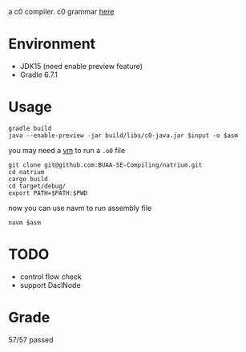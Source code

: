 a c0 compiler. c0 grammar [here](https://c0.karenia.cc/c0/c0.html)

# Environment
* JDK15 (need enable preview feature)
* Gradle 6.7.1

# Usage
```shell script
gradle build
java --enable-preview -jar build/libs/c0-java.jar $input -o $asm
```

you may need a [vm](https://github.com/BUAA-SE-Compiling/natrium) to run a `.o0` file
```shell script
git clone git@github.com:BUAA-SE-Compiling/natrium.git
cd natrium
cargo build
cd target/debug/
export PATH=$PATH:$PWD
```
now you can use navm to run assembly file
```
navm $asm
```

# TODO
* control flow check
* support DaclNode

# Grade
57/57 passed
